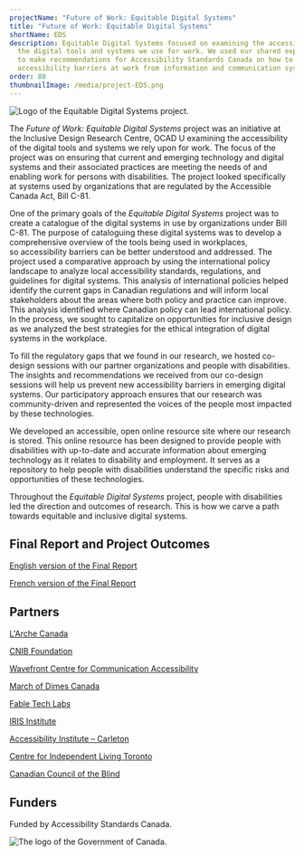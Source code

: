 ```yaml
---
projectName: "Future of Work: Equitable Digital Systems"
title: "Future of Work: Equitable Digital Systems"
shortName: EDS
description: Equitable Digital Systems focused on examining the accessibility of
  the digital tools and systems we use for work. We used our shared experiences
  to make recommendations for Accessibility Standards Canada on how to prevent
  accessibility barriers at work from information and communication systems.
order: 80
thumbnailImage: /media/project-EDS.png
---
```

![Logo of the Equitable Digital Systems project.](/media/eds_sm.png)

The *Future of Work: Equitable Digital Systems* project was an initiative at the Inclusive Design Research Centre, OCAD U examining the accessibility of the digital tools and systems we rely upon for work. The focus of the project was on ensuring that current and emerging technology and digital systems and their associated practices are meeting the needs of and enabling work for persons with disabilities. The project looked specifically at systems used by organizations that are regulated by the Accessible Canada Act, Bill C-81.

One of the primary goals of the *Equitable Digital Systems* project was to create a catalogue of the digital systems in use by organizations under Bill C-81. The purpose of cataloguing these digital systems was to develop a comprehensive overview of the tools being used in workplaces, so accessibility barriers can be better understood and addressed. The project used a comparative approach by using the international policy landscape to analyze local accessibility standards, regulations, and guidelines for digital systems. This analysis of international policies helped identify the current gaps in Canadian regulations and will inform local stakeholders about the areas where both policy and practice can improve. This analysis identified where Canadian policy can lead international policy. In the process, we sought to capitalize on opportunities for inclusive design as we analyzed the best strategies for the ethical integration of digital systems in the workplace.

To fill the regulatory gaps that we found in our research, we hosted co-design sessions with our partner organizations and people with disabilities. The insights and recommendations we received from our co-design sessions will help us prevent new accessibility barriers in emerging digital systems. Our participatory approach ensures that our research was community-driven and represented the voices of the people most impacted by these technologies.

We developed an accessible, open online resource site where our research is stored. This online resource has been designed to provide people with disabilities with up-to-date and accurate information about emerging technology as it relates to disability and employment. It serves as a repository to help people with disabilities understand the specific risks and opportunities of these technologies.

Throughout the *Equitable Digital Systems* project, people with disabilities led the direction and outcomes of research. This is how we carve a path towards equitable and inclusive digital systems.

## Final Report and Project Outcomes

[English version of the Final Report](src/media/equitable-digital-systems-research-report-final_english.docx)

[French version of the Final Report](src/media/equitable-digital-systems-research-report-final_french.docx)

## Partners

[L'Arche Canada](https://larche.ca)

[CNIB Foundation](https://cnib.ca)

[Wavefront Centre for Communication Accessibility](https://wavefrontcentre.ca)

[March of Dimes Canada](https://marchofdimes.ca)

[Fable Tech Labs](https://makeitfable.com)

[IRIS Institute](https://irisinstitute.ca)

[Accessibility Institute – Carleton](https://carleton.ca/accessibility-institute/)

[Centre for Independent Living Toronto](https://cilt.ca)

[Canadian Council of the Blind](https://ccbnational.net)

## Funders

Funded by Accessibility Standards Canada.

![The logo of the Government of Canada.](/media/canada.png)